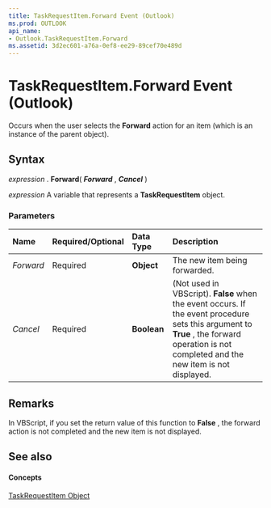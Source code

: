 ```yaml
---
title: TaskRequestItem.Forward Event (Outlook)
ms.prod: OUTLOOK
api_name:
- Outlook.TaskRequestItem.Forward
ms.assetid: 3d2ec601-a76a-0ef8-ee29-89cef70e489d
---
```



# TaskRequestItem.Forward Event (Outlook)

Occurs when the user selects the  **Forward** action for an item (which is an instance of the parent object).


## Syntax

 _expression_ . **Forward**( **_Forward_** , **_Cancel_** )

 _expression_ A variable that represents a **TaskRequestItem** object.


### Parameters



|**Name**|**Required/Optional**|**Data Type**|**Description**|
|:-----|:-----|:-----|:-----|
| _Forward_|Required| **Object**|The new item being forwarded.|
| _Cancel_|Required| **Boolean**|(Not used in VBScript).  **False** when the event occurs. If the event procedure sets this argument to **True** , the forward operation is not completed and the new item is not displayed.|

## Remarks

In VBScript, if you set the return value of this function to  **False** , the forward action is not completed and the new item is not displayed.


## See also


#### Concepts


[TaskRequestItem Object](taskrequestitem-object-outlook.md)


